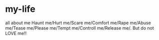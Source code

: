 # my-life
all about me
Haunt me/Hurt me/Scare me/Comfort me/Rape me/Abuse me/Tease me/Please me/Tempt me/Controll me/Release me/. But do not LOVE me!!
